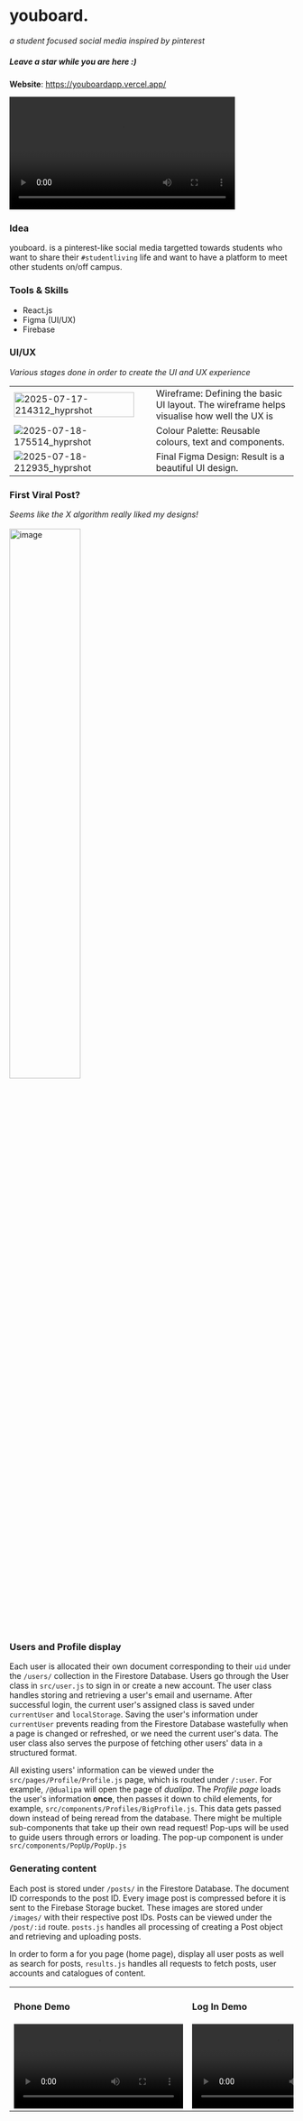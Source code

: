 # youboard.

<i align="center">a student focused social media inspired by pinterest</i>

##### Leave a star while you are here :)

**Website**: https://youboardapp.vercel.app/

<video height="200px" src="https://github.com/user-attachments/assets/21bdf6af-9761-4b05-8d51-53a9b3353e9e"></video>




### Idea 
youboard. is a pinterest-like social media targetted towards students who want to share their `#studentliving` life and want to have a platform to meet other students on/off campus.

### Tools & Skills
- React.js
- Figma (UI/UX)
- Firebase

### UI/UX
_Various stages done in order to create the UI and UX experience_

<table>
  <tr>
    <td  width="50%"><img width="95%" align="center" alt="2025-07-17-214312_hyprshot" src="https://github.com/user-attachments/assets/10d09a13-76e0-43c5-a861-ad7a6c7219da" /></td>
    <td>Wireframe: Defining the basic UI layout. The wireframe helps visualise how well the UX is</td>
  </tr>

<tr>
  <td width="50%"><img alt="2025-07-18-175514_hyprshot" src="https://github.com/user-attachments/assets/1544667c-5a87-4c22-aff6-cb0d3f29ded1" /></td>
  <td>Colour Palette: Reusable colours, text and components.</td>
</tr>

<tr>
  <td width="50%"><img alt="2025-07-18-212935_hyprshot" src="https://github.com/user-attachments/assets/7d2c7cf5-3fa7-405f-a06d-4c7814f2e275" /></td>
  <td>Final Figma Design: Result is a beautiful UI design.</td>
</tr>
</table>

### First Viral Post?

_Seems like the X algorithm really liked my designs!_
<br />
<br />
<img width="50%" alt="image" src="https://github.com/user-attachments/assets/47e0c3e4-3f4b-4694-a9ed-d0e0b0cd6a6e" />

### Users and Profile display

Each user is allocated their own document corresponding to their `uid` under the `/users/` collection in the Firestore Database. Users go through the User class in `src/user.js` to sign in or create a new account. The user class handles storing and retrieving a user's email and username. After successful login, the current user's assigned class is saved under `currentUser` and `localStorage`. Saving the user's information under `currentUser` prevents reading from the Firestore Database wastefully when a page is changed or refreshed, or we need the current user's data. The user class also serves the purpose of fetching other users' data in a structured format.

All existing users' information can be viewed under the `src/pages/Profile/Profile.js` page, which is routed under `/:user`. For example, `/@dualipa` will open the page of *dualipa*. The *Profile page* loads the user's information **once**, then passes it down to child elements, for example, `src/components/Profiles/BigProfile.js`. This data gets passed down instead of being reread from the database. There might be multiple sub-components that take up their own read request! Pop-ups will be used to guide users through errors or loading. The pop-up component is under `src/components/PopUp/PopUp.js`

### Generating content

Each post is stored under `/posts/` in the Firestore Database. The document ID corresponds to the post ID. Every image post is compressed before it is sent to the Firebase Storage bucket. These images are stored under `/images/` with their respective post IDs. Posts can be viewed under the `/post/:id` route. `posts.js` handles all processing of creating a Post object and retrieving and uploading posts. 

In order to form a for you page (home page), display all user posts as well as search for posts, `results.js` handles all requests to fetch posts, user accounts and catalogues of content.



<table>
  <tr>
    <td width="40%">
     <h4>Phone Demo</h4>
      <video src="https://github.com/user-attachments/assets/d9041f43-e762-466c-bf64-1b39833e566e"></video>
    </td>
    <td width="40%">
      <h4>Log In Demo</h4>
       <video src="https://github.com/user-attachments/assets/09cfeb77-971a-457a-b1ea-b58f79272bed"></video>
    </td>
  </tr>
</table>








